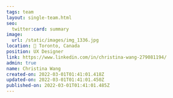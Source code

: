 ```yaml
---
tags: team
layout: single-team.html
seo:
  twitter:card: summary
image:
  url: /static/images/img_1336.jpg
location: 📍 Toronto, Canada
position: UX Designer
link: https://www.linkedin.com/in/christina-wang-279081194/
admin: true
name: Christina Wang
created-on: 2022-03-01T01:41:01.418Z
updated-on: 2022-03-01T01:41:01.450Z
published-on: 2022-03-01T01:41:01.485Z
---
```

